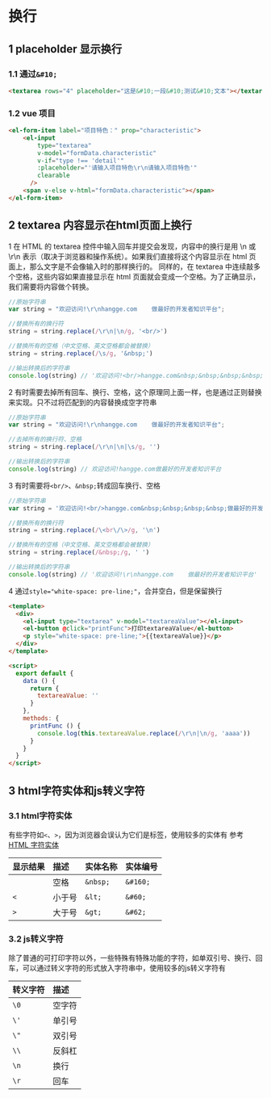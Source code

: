 # 换行

## 1 placeholder 显示换行

### 1.1 通过`&#10;`

```html
<textarea rows="4" placeholder="这是&#10;一段&#10;测试&#10;文本"></textarea>
```

### 1.2 vue 项目

```html
<el-form-item label="项目特色：" prop="characteristic">
    <el-input
        type="textarea"
        v-model="formData.characteristic"
        v-if="type !== 'detail'"
        :placeholder="'请输入项目特色\r\n请输入项目特色'"
        clearable
      />
    <span v-else v-html="formData.characteristic"></span>
</el-form-item>
```

## 2 textarea 内容显示在html页面上换行

1 在 HTML 的 textarea 控件中输入回车并提交会发现，内容中的换行是用 \n 或 \r\n 表示（取决于浏览器和操作系统）。如果我们直接将这个内容显示在 html 页面上，那么文字是不会像输入时的那样换行的。
同样的，在 textarea 中连续敲多个空格，这些内容如果直接显示在 html 页面就会变成一个空格。为了正确显示，我们需要将内容做个转换。

```js
//原始字符串
var string = "欢迎访问!\r\nhangge.com    做最好的开发者知识平台";

//替换所有的换行符
string = string.replace(/\r\n|\n/g, '<br/>')

//替换所有的空格（中文空格、英文空格都会被替换）
string = string.replace(/\s/g, '&nbsp;')

//输出转换后的字符串
console.log(string) // '欢迎访问!<br/>hangge.com&nbsp;&nbsp;&nbsp;&nbsp;做最好的开发者知识平台'，若vue项目，可通过v-html展示该文本
```

2 有时需要去掉所有回车、换行、空格，这个原理同上面一样，也是通过正则替换来实现。只不过将匹配到的内容替换成空字符串

```js
//原始字符串
var string = "欢迎访问!\r\nhangge.com    做最好的开发者知识平台";

//去掉所有的换行符、空格
string = string.replace(/\r\n|\n|\s/g, '')

//输出转换后的字符串
console.log(string) // 欢迎访问!hangge.com做最好的开发者知识平台
```

3 有时需要将`<br/>`、`&nbsp;`转成回车换行、空格

```js
//原始字符串
var string = '欢迎访问!<br/>hangge.com&nbsp;&nbsp;&nbsp;&nbsp;做最好的开发者知识平台'

//替换所有的换行符
string = string.replace(/\<br\/\>/g, '\n')

//替换所有的空格（中文空格、英文空格都会被替换）
string = string.replace(/&nbsp;/g, ' ')

//输出转换后的字符串
console.log(string) // '欢迎访问!\r\nhangge.com    做最好的开发者知识平台'
```

4 通过`style="white-space: pre-line;"`，合并空白，但是保留换行

```html
<template>
  <div>
    <el-input type="textarea" v-model="textareaValue"></el-input>
    <el-button @click="printFunc">打印textareaValue</el-button>
    <p style="white-space: pre-line;">{{textareaValue}}</p>
  </div>
</template>

<script>
  export default {
    data () {
      return {
        textareaValue: ''
      }
    },
    methods: {
      printFunc () {
        console.log(this.textareaValue.replace(/\r\n|\n/g, 'aaaa'))
      }
    }
  }
</script>
```

## 3 html字符实体和js转义字符

### 3.1 html字符实体

有些字符如`<`、`>`，因为浏览器会误认为它们是标签，使用较多的实体有
参考[HTML 字符实体](http://www.w3school.com.cn/html/html_entities.asp)

显示结果 | 描述 | 实体名称 | 实体编号
:--|:--|:--|:--
|  | 空格 | `&nbsp;` | `&#160;`
 `<` | 小于号 | `&lt;` | `&#60;`
 `>` | 大于号 | `&gt;` | `&#62;`

### 3.2 js转义字符

除了普通的可打印字符以外，一些特殊有特殊功能的字符，如单双引号、换行、回车，可以通过转义字符的形式放入字符串中，使用较多的js转义字符有

转义字符 | 描述
:-- |:--
`\0` | 空字符
`\'` | 单引号
`\"` | 双引号
`\\` | 反斜杠
`\n` | 换行
`\r` | 回车
